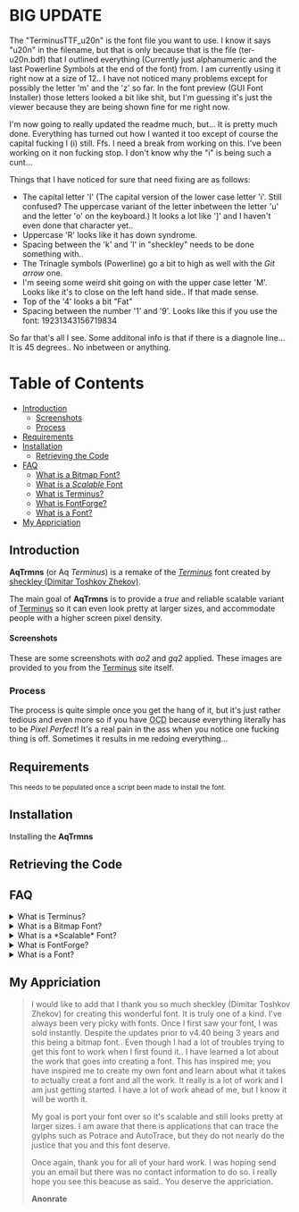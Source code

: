 # BIG UPDATE
The "TerminusTTF_u20n" is the font file you want to use.  I know it says "u20n" in the filename, but that is only because that is the file (ter-u20n.bdf) that I outlined everything (Currently just alphanumeric and the last Powerline Symbols at the end of the font) from.  I am currently using it right now at a size of 12..  I have not noticed many problems except for possibly the letter 'm' and the 'z' so far.  In the font preview (GUI Font Installer) those letters looked a bit like shit, but I'm guessing it's just the viewer because they are being shown fine for me right now.

I'm now going to really updated the readme much, but...  It is pretty much done.  Everything has turned out how I wanted it too except of course the capital fucking I (i) still.  Ffs.  I need a break from working on this.  I've been working on it non fucking stop.  I don't know why the "i" is being such a cunt... 

Things that I have noticed for sure that need fixing are as follows:
- The capital letter 'I' (The capital version of the lower case letter 'i'.  Still confused?  The uppercase variant of the letter inbetween the letter 'u' and the letter 'o' on the keyboard.)  It looks a lot like ']' and I haven't even done that character yet..
- Uppercase 'R' looks like it has down syndrome.
- Spacing between the 'k' and 'l' in "sheckley" needs to be done something with..
- The Trinagle symbols (Powerline) go a bit to high as well with the *Git arrow* one.
- I'm seeing some weird shit going on with the upper case letter 'M'.  Looks like it's to close on the left hand side..  If that made sense.
- Top of the '4' looks a bit "Fat"
- Spacing between the number '1' and '9'.  Looks like this if you use the font: 19231343156719834

So far that's all I see.  Some additonal info is that if there is a diagnole line...  It is 45 degrees..  No inbetween or anything.

# Table of Contents
- [Introduction](#introduction)
    - [Screenshots](#screenshots)
  - [Process](#process)
- [Requirements](#requirements)
- [Installation](#installation)
  - [Retrieving the Code](#tetrieving-the-code)
- [FAQ](#faq)
  - [What is a Bitmap Font?](#what-is-a-bitmap-font?)
  - [What is a *Scalable* Font](#what-is-a-scalable-font?)
  - [What is Terminus?](#what-is-terminus?)
  - [What is FontForge?](#what-is-font-forge?)
  - [What is a Font?](#what-is-a-font?)
- [My Appriciation](#icantspell)

## Introduction
**AqTrmns** (or Aq *Terminus*) is a remake of the *[Terminus][terminussite]* font created by [sheckley (Dimitar Toshkov Zhekov)][sheckley].

The main goal of **AqTrmns** is to provide a *true* and reliable scalable variant of [Terminus](terminussite) so it can even look pretty at larger sizes, and accommodate people with a higher screen pixel density.

#### Screenshots
These are some screenshots with *ao2* and *gq2* applied.  These images are provided to you from the [Terminus](terminusshots) site itself.

### Process
The process is quite simple once you get the hang of it, but it's just rather tedious and even more so if you have <abbr title="Obsessive Compulsive Disorder">OCD</abbr> because everything literally has to be *Pixel Perfect*!  It's a real pain in the ass when you notice one fucking thing is off. Sometimes it results in me redoing everything...

## Requirements
<sup>This needs to be populated once a script been made to install the font.</sup>

## Installation
Installing the **AqTrmns**
## Retrieving the Code

## FAQ
<details>
<summary><a name="what-is-terminus?">What is Terminus?</a></summary>
This is what is stated for what [Terminus](terminussite) is on the [Main Page](terminussite).

> Terminus Font is a clean, fixed width bitmap font, designed for long (8 and more hours per day) work with computers. Version 4.46 contains 1291 characters, covers about 120 language sets and supports ISO8859-1/2/5/7/9/13/15/16, Paratype-PT154/PT254, KOI8-R/U/E/F, Esperanto, many IBM, Windows and Macintosh code pages, as well as the IBM VGA, vt100 and xterm pseudographic characters.
</details>

<details>
<summary><a name="what-is-a-bitmap-font?">What is a Bitmap Font?</a></summary>
Currently [Terminus](terminussite) is just a [Bitmap](bitmapfonts) font which is essentially an image being for each character.  [Bitmaps](bitmapfonts) are also known to be called *Fixed Width* fonts and *Raster Fonts*.
</details>

<details>
<summary><a name="what-is-a-scalable-font?">What is a *Scalable* Font?</a></summary>
If you're reading this, you're wanting to know what a *Scalable* font is, and you may know scaling a font is usually done with [Bitmap](#what-is-a-bitmap?) fonts.

A lot of people probably wont know the term *Vector* or [Outline](outlinefonts) and know what they mean in the contexts of fonts.  In short these types of fonts are able to be *Scaled* without looking like shit.  I would explain how it's done but I only have a rough idea myself as I haven't really done that much research into it.
</details>

<details>
<summary><a name="what-is-fontforge?">What is FontForge?</a></summary>
[FontForge](fontforge) in short is an *awesome* Font Editor..

Here are some good reads [Design with FontForge](fontforgereads).
</details>

<details>
<summary><a name="what-is-a-font?">What is a Font?</a></summary>
If you're being serious..  Just leave..

But if you're actually being serious here is a link to a wiki article..  I'm not even going to format it for you for your convinence.  Or even spell check this part.  If you can't figure out how to go to a link that you can't just click on (Even though you probably can) but are scared because it's words.. Just leave.

https://en.wikipedia.org/wiki/Font
</details>

[terminussite]:http://terminus-font.sourceforge.net/ "Terminus Font Home Page"
[sheckley]:https://sourceforge.net/u/sheckley/profile/ "sheckley profile on Sourceforge"
[bitmapfonts]:https://en.wikipedia.org/wiki/Computer_font#Bitmap_fonts "Bitmap fonts"
[fontforge]:https://fontforge.github.io/en-US/ "FontForge Open Source Font Editor"
[terminusshots]:http://terminus-font.sourceforge.net/shots.html "Screenshots"
[outlinefonts]:https://en.wikipedia.org/wiki/Computer_font#Outline_fonts "Outline Fonts"
[fontforgeereads]:http://designwithfontforge.com/en-US/index.html "A book about how to create new Typefaces using FontForge"

<h2><a name="icantspell">My Appriciation</a></h2>

> I would like to add that I thank you so much sheckley (Dimitar Toshkov Zhekov) for creating this wonderful font.  It is truly one of a kind.  I've always been very picky with fonts.  Once I first saw your font, I was sold instantly.  Despite the updates prior to v4.40 being 3 years and this being a bitmap font..  Even though I had a lot of troubles trying to get this font to work when I first found it..  I have learned a lot about the work that goes into creating a font.  This has inspired me; you have inspired me to create my own font and learn about what it takes to actually creat a font and all the work.  It really is a lot of work and I am just getting started. I have a lot of work ahead of me, but I know it will be worth it.<p>My goal is port your font over so it's scalable and still looks pretty at larger sizes.  I am aware that there is applications that can trace the gylphs such as Potrace and AutoTrace, but they do not nearly do the justice that you and this font deserve.</p><p>Once again, thank you for all of your hard work.  I was hoping send you an email but there was no contact information to do so. I really hope you see this beacuse as said..  You deserve the appriciation.</p><p>**Anonrate**</p>
